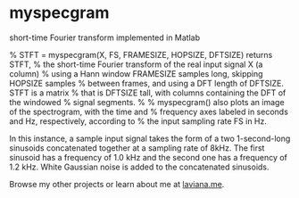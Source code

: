 # myspecgram
short-time Fourier transform implemented in Matlab

% STFT = myspecgram(X, FS, FRAMESIZE, HOPSIZE, DFTSIZE) returns STFT,
% the short-time Fourier transform of the real input signal X (a column)
% using a Hann window FRAMESIZE samples long, skipping HOPSIZE samples
% between frames, and using a DFT length of DFTSIZE. STFT is a matrix
% that is DFTSIZE tall, with columns containing the DFT of the windowed
% signal segments.
%
% myspecgram() also plots an image of the spectrogram, with the time and
% frequency axes labeled in seconds and Hz, respectively, according to
% the input sampling rate FS in Hz.

In this instance, a sample input signal takes the form of a two 1-second-long sinusoids concatenated together at a sampling rate of 8kHz. The first sinusoid has a frequency of 1.0 kHz and the second one has a frequency of 1.2 kHz. White Gaussian noise is added to the concatenated sinusoids.

Browse my other projects or learn about me at [laviana.me](https://laviana.me).
